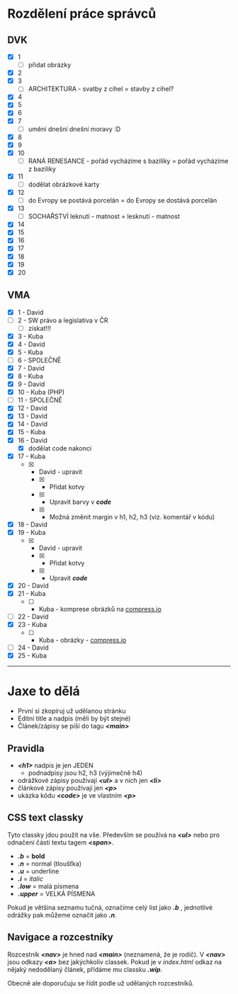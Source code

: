 # Rozdělení práce správců

## DVK

-   [x] 1
    -   [ ] přidat obrázky
-   [x] 2
-   [x] 3
    -   [ ] ARCHITEKTURA - svatby z cihel = stavby z cihel?
-   [x] 4
-   [x] 5
-   [x] 6
-   [x] 7
    -   [ ] umění dnešní dnešní moravy :D
-   [x] 8
-   [x] 9
-   [x] 10
    -   [ ] RANÁ RENESANCE - pořád vycházíme s baziliky = pořád vycházíme z baziliky
-   [x] 11
    -   [ ] dodělat obrázkové karty
-   [x] 12
    -   [ ] do Evropy se postává porcelán = do Evropy se dostává porcelán
-   [x] 13
    -   [ ] SOCHAŘSTVÍ  leknutí - matnost = lesknutí - matnost
-   [x] 14
-   [x] 15
-   [x] 16
-   [x] 17
-   [x] 18
-   [x] 19
-   [x] 20

## VMA

-   [x] 1 - David
-   [ ] 2 - SW právo a legislativa v ČR
    -   [ ] získat!!!
-   [x] 3 - Kuba
-   [x] 4 - David
-   [x] 5 - Kuba
-   [ ] 6 - SPOLEČNĚ
-   [x] 7 - David
-   [x] 8 - Kuba
-   [x] 9 - David
-   [x] 10 - Kuba (PHP)
-   [ ] 11 - SPOLEČNĚ
-   [x] 12 - David
-   [x] 13 - David
-   [x] 14 - David
-   [x] 15 - Kuba
-   [x] 16 - David
    -   [x] dodělat code nakonci
-   [x] 17 - Kuba
    -   [x] -   David - upravit
        -   [x] -   Přidat kotvy
        -   [x] -   Upravit barvy v **_code_**
        -   [x] -   Možná změnit margin v h1, h2, h3 (viz. komentář v kódu)
-   [x] 18 - David
-   [x] 19 - Kuba
    -   [x] -   David - upravit
        -   [x] -   Přidat kotvy
        -   [x] -   Upravit **_code_**
-   [x] 20 - David
-   [x] 21 - Kuba
    -   [ ] - Kuba - komprese obrázků na [compress.io](https://compressor.io/)
-   [ ] 22 - David
-   [x] 23 - Kuba
    -   [ ] - Kuba - obrázky - [compress.io](https://compressor.io/)
-   [ ] 24 - David
-   [x] 25 - Kuba

---

# Jaxe to dělá

-   První si zkopíruj už udělanou stránku
-   Editni title a nadpis (měli by být stejné)
-   Článek/zápisy se píší do tagu **_<main\>_**

## Pravidla

-   **_<h1\>_** nadpis je jen JEDEN
    -   podnadpisy jsou h2, h3 (výjimečně h4)
-   odrážkové zápisy používají **_<ul\>_** a v nich jen **_<li\>_**
-   článkové zápisy používají jen **_<p\>_**
-   ukázka kódu **_<code\>_** je ve vlastním **_<p\>_**

## CSS text classky

Tyto classky jdou použít na vše. Především se používá na **_<ul\>_** nebo pro odnačení části textu tagem **_<span\>_**.

-   **_.b_** = **bold**
-   **_.n_** = normal (tloušťka)
-   **_.u_** = underline
-   **_.i_** = _italic_
-   **_.low_** = malá písmena
-   **_.upper_** = VELKÁ PÍSMENA

Pokud je většina seznamu tučná, označíme celý list jako **_.b_** , jednotlivé odrážky pak můžeme označit jako **_.n_**.

## Navigace a rozcestníky

Rozcestník **_<nav\>_** je hned nad **_<main\>_** (neznamená, že je rodič). V **_<nav\>_** jsou odkazy **_<a\>_** bez jakýchkoliv classek. Pokud je v _index.html_ odkaz na nějaký nedodělaný článek, přídáme mu classku **_.wip_**.

Obecně ale doporučuju se řídit podle už udělaných rozcestníků.
